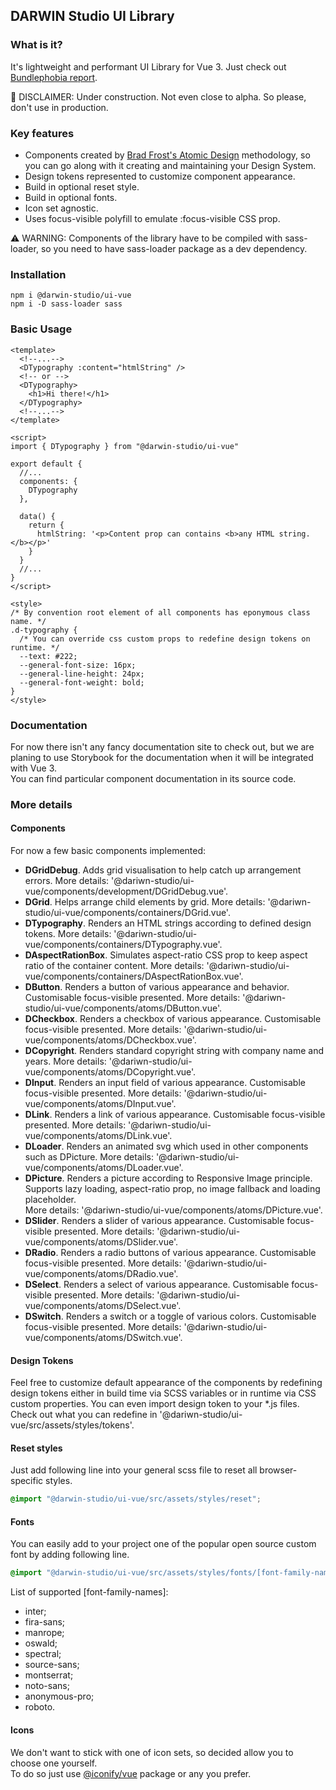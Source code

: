 ## DARWIN Studio UI Library

### What is it?
It's lightweight and performant UI Library for Vue 3. 
Just check out [Bundlephobia report](https://bundlephobia.com/result?p=@darwin-studio/ui-vue).

🚧 DISCLAIMER: Under construction. Not even close to alpha. So please, don't use in production.

### Key features
- Components created by [Brad Frost's Atomic Design](https://atomicdesign.bradfrost.com/) methodology, so you can go along with it creating and maintaining your Design System.  
- Design tokens represented to customize component appearance.    
- Build in optional reset style.
- Build in optional fonts.
- Icon set agnostic.
- Uses focus-visible polyfill to emulate :focus-visible CSS prop.

⚠ WARNING: Components of the library have to be compiled with sass-loader, so you need to have sass-loader package as a dev dependency. 

### Installation
```shell script
npm i @darwin-studio/ui-vue
npm i -D sass-loader sass
```  

### Basic Usage
```vue
<template>
  <!--...-->
  <DTypography :content="htmlString" />
  <!-- or -->
  <DTypography>
    <h1>Hi there!</h1>
  </DTypography>
  <!--...-->
</template>

<script>
import { DTypography } from "@darwin-studio/ui-vue"

export default {
  //...
  components: {
    DTypography
  },

  data() {
    return {
      htmlString: '<p>Content prop can contains <b>any HTML string.</b></p>'
    }
  }
  //...
}
</script>

<style>
/* By convention root element of all components has eponymous class name. */
.d-typography {
  /* You can override css custom props to redefine design tokens on runtime. */
  --text: #222;
  --general-font-size: 16px;
  --general-line-height: 24px;
  --general-font-weight: bold;
}
</style>
```   

### Documentation

For now there isn't any fancy documentation site to check out, 
but we are planing to use Storybook for the documentation when it will be integrated with Vue 3.   
You can find particular component documentation in its source code. 

### More details  

#### Components

For now a few basic components implemented: 
* **DGridDebug**. Adds grid visualisation to help catch up arrangement errors. 
More details: '@dariwn-studio/ui-vue/components/development/DGridDebug.vue'.
* **DGrid**. Helps arrange child elements by grid. 
More details: '@dariwn-studio/ui-vue/components/containers/DGrid.vue'.
* **DTypography**. Renders an HTML strings according to defined design tokens. 
More details: '@dariwn-studio/ui-vue/components/containers/DTypography.vue'.
* **DAspectRationBox**. Simulates aspect-ratio CSS prop to keep aspect ratio of the container content. 
More details: '@dariwn-studio/ui-vue/components/containers/DAspectRationBox.vue'.
* **DButton**. Renders a button of various appearance and behavior. 
Customisable focus-visible presented. More details: '@dariwn-studio/ui-vue/components/atoms/DButton.vue'.
* **DCheckbox**. Renders a checkbox of various appearance. 
Customisable focus-visible presented. More details: '@dariwn-studio/ui-vue/components/atoms/DCheckbox.vue'.
* **DCopyright**. Renders standard copyright string with company name and years. 
More details: '@dariwn-studio/ui-vue/components/atoms/DCopyright.vue'.
* **DInput**. Renders an input field of various appearance. 
Customisable focus-visible presented. More details: '@dariwn-studio/ui-vue/components/atoms/DInput.vue'.
* **DLink**. Renders a link of various appearance. 
Customisable focus-visible presented. More details: '@dariwn-studio/ui-vue/components/atoms/DLink.vue'.
* **DLoader**. Renders an animated svg which used in other components such as DPicture. 
More details: '@dariwn-studio/ui-vue/components/atoms/DLoader.vue'.
* **DPicture**. Renders a picture according to Responsive Image principle. 
Supports lazy loading, aspect-ratio prop, no image fallback and loading placeholder.  
More details: '@dariwn-studio/ui-vue/components/atoms/DPicture.vue'.
* **DSlider**. Renders a slider of various appearance. 
Customisable focus-visible presented. More details: '@dariwn-studio/ui-vue/components/atoms/DSlider.vue'.
* **DRadio**. Renders a radio buttons of various appearance. 
Customisable focus-visible presented. More details: '@dariwn-studio/ui-vue/components/atoms/DRadio.vue'.
* **DSelect**. Renders a select of various appearance. 
Customisable focus-visible presented. More details: '@dariwn-studio/ui-vue/components/atoms/DSelect.vue'.
* **DSwitch**. Renders a switch or a toggle of various colors. 
Customisable focus-visible presented. More details: '@dariwn-studio/ui-vue/components/atoms/DSwitch.vue'.

#### Design Tokens  

Feel free to customize default appearance of the components by 
redefining design tokens either in build time via SCSS variables or 
in runtime via CSS custom properties. 
You can even import design token to your *.js files. 
Check out what you can redefine in '@dariwn-studio/ui-vue/src/assets/styles/tokens'.

#### Reset styles  

Just add following line into your general scss file to reset all browser-specific styles.
```scss
@import "@darwin-studio/ui-vue/src/assets/styles/reset";
```

#### Fonts  

You can easily add to your project one of the popular open source custom font by adding following line. 
```scss
@import "@darwin-studio/ui-vue/src/assets/styles/fonts/[font-family-name]";
```
List of supported [font-family-names]:  
- inter;
- fira-sans;
- manrope;
- oswald;
- spectral;
- source-sans;
- montserrat;
- noto-sans;
- anonymous-pro;
- roboto.

#### Icons  

We don't want to stick with one of icon sets, so decided allow you to choose one yourself.  
To do so just use [@iconify/vue](https://docs.iconify.design/implementations/vue/) package or any you prefer.

